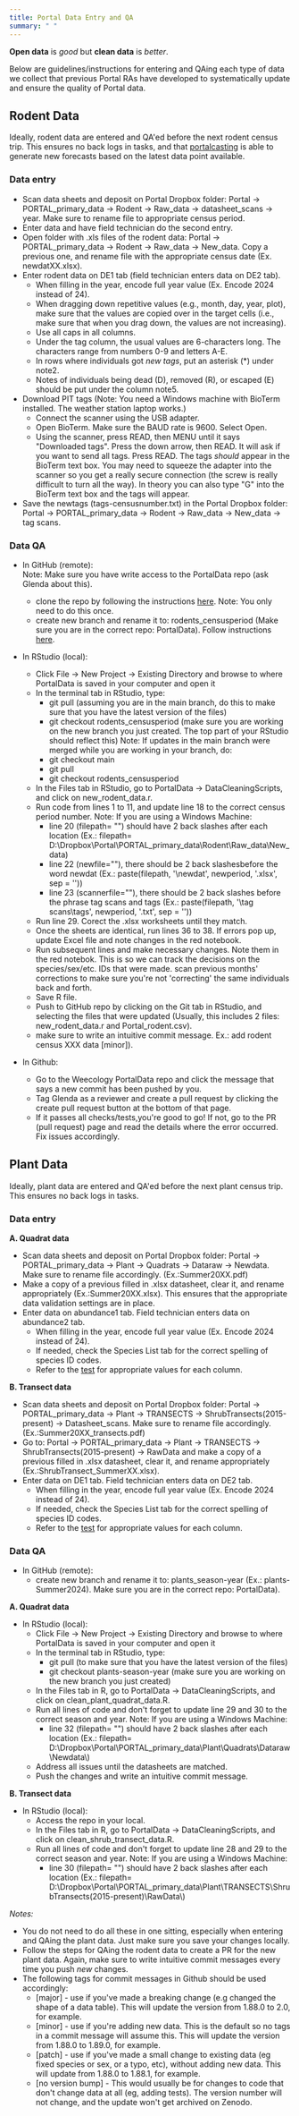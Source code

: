 ```yaml
---
title: Portal Data Entry and QA
summary: " "
---  
```

  
  **Open data** is *good* but **clean data** is *better*. 
  
  Below are guidelines/instructions for entering and QAing each type of data we collect that previous Portal RAs have developed to systematically update and ensure the quality of Portal data. 
  
## Rodent Data 
  
  Ideally, rodent data are entered and QA'ed before the next rodent census trip. This ensures no back logs in tasks, and that [portalcasting](https://github.com/weecology/portalcasting) is able to generate new forecasts based on the latest data point available.  
  
###   Data entry 
  
* Scan data sheets and deposit on Portal Dropbox folder: Portal -> PORTAL_primary_data -> Rodent -> Raw_data -> datasheet_scans -> year. Make sure to rename file to appropriate census period.
* Enter data and have field technician do the second entry.
* Open folder with .xls files of the rodent data: Portal -> PORTAL_primary_data -> Rodent -> Raw_data -> New_data. Copy a previous one, and rename file with the appropriate census date (Ex. newdatXX.xlsx).
* Enter rodent data on DE1 tab (field technician enters data on DE2 tab).
    - When filling in the year, encode full year value (Ex. Encode 2024 instead of 24).
    - When dragging down repetitive values (e.g., month, day, year, plot), make sure that the values are copied over in the target cells (i.e., make sure that when you drag down, the values are not increasing).
    - Use all caps in all columns.
    - Under the tag column, the usual values are 6-characters long. The characters range from numbers 0-9 and letters A-E.
    - In rows where individuals got *new tags*, put an asterisk (*) under note2.
    - Notes of individuals being dead (D), removed (R), or escaped (E) should be put under the column note5.  	
* Download PIT tags (Note: You need a Windows machine with BioTerm installed. The weather station laptop works.)
    - Connect the scanner using the USB adapter.
    - Open BioTerm. Make sure the BAUD rate is 9600. Select Open.
    - Using the scanner, press READ, then MENU until it says "Downloaded tags". Press the down arrow, then READ. It will ask if you want to send all tags. Press READ. The tags *should* appear in the BioTerm text box. You may need to squeeze the adapter into the scanner so you get a really secure connection (the screw is really difficult to turn all the way). In theory you can also type "G" into the BioTerm text box and the tags will appear.
* Save the newtags (tags-censusnumber.txt) in the Portal Dropbox folder: Portal -> PORTAL_primary_data -> Rodent -> Raw_data -> New_data -> tag scans.  

###   Data QA  

* In GitHub (remote):  
  Note: Make sure you have write access to the PortalData repo (ask Glenda about this).  

  - clone the repo by following the instructions [here](https://docs.github.com/en/repositories/creating-and-managing-repositories/cloning-a-repository). Note: You only need to do this once.
  - create new branch and rename it to: rodents_censusperiod (Make sure you are in the correct repo: PortalData). Follow instructions [here](https://docs.github.com/en/pull-requests/collaborating-with-pull-requests/proposing-changes-to-your-work-with-pull-requests/creating-and-deleting-branches-within-your-repository). 

* In RStudio (local):
  - Click File -> New Project -> Existing Directory and browse to where PortalData is saved in your computer and open it
  - In the terminal tab in RStudio, type:
    * git pull (assuming you are in the main branch, do this to make sure that you have the latest version of the files)
    * git checkout rodents_censusperiod (make sure you are working on the new branch you just created. The top part of your RStudio should reflect this)
  Note: If updates in the main branch were merged while you are working in your branch, do:
    * git checkout main
    * git pull
    * git checkout rodents_censusperiod
  - In the Files tab in RStudio, go to PortalData -> DataCleaningScripts, and click on new_rodent_data.r.
  - Run code from lines 1 to 11, and update line 18 to the correct census period number.
  Note: If you are using a Windows Machine:
    * line 20 (filepath= "") should have 2 back slashes after each location (Ex.: filepath= D:\\Dropbox\\Portal\\PORTAL_primary_data\\Rodent\\Raw_data\\New_data)
    * line 22 (newfile=""), there should be 2 back slashesbefore the word newdat (Ex.: paste(filepath, '\\newdat', newperiod, '.xlsx', sep = ''))
    * line 23 (scannerfile=""), there should be 2 back slashes before the phrase tag scans and tags (Ex.: paste(filepath, '\\tag scans\\tags', newperiod, '.txt', sep = ''))  
  - Run line 29. Corect the .xlsx worksheets until they match.
  - Once the sheets are identical, run lines 36 to 38. If errors pop up, update Excel file and note changes in the red notebook.
  - Run subsequent lines and make necessary changes. Note them in the red notebok. This is so we can track the decisions on the species/sex/etc. IDs that were made. scan previous months' corrections to make sure you're not 'correcting' the same individuals back and forth.
  - Save R file.
  - Push to GitHub repo by clicking on the Git tab in RStudio, and selecting the files that were updated (Usually, this includes 2 files: new_rodent_data.r and Portal_rodent.csv).
  - make sure to write an intuitive commit message. Ex.: add rodent census XXX data [minor]).

* In Github:
  - Go to the Weecology PortalData repo and click the message that says a new commit has been pushed by you.
  - Tag Glenda as a reviewer and create a pull request by clicking the create pull request button at the bottom of that page. 
  - If it passes all checks/tests,you're good to go! If not, go to the PR (pull request) page and read the details where the error occurred. Fix issues accordingly.

## Plant Data 
  
  Ideally, plant data are entered and QA'ed before the next plant census trip. This ensures no back logs in tasks.  
  
###   Data entry   

**A.  Quadrat data**  

* Scan data sheets and deposit on Portal Dropbox folder: Portal -> PORTAL_primary_data -> Plant -> Quadrats -> Dataraw -> Newdata. Make sure  to rename file accordingly. (Ex.:Summer20XX.pdf)
* Make a copy of a previous filled in .xlsx datasheet, clear it, and rename appropriately (Ex.:Summer20XX.xlsx). This ensures that the appropriate data validation settings are in place. 
* Enter data on abundance1 tab. Field technician enters data on abundance2 tab.
  - When filling in the year, encode full year value (Ex. Encode 2024 instead of 24).
  - If needed, check the Species List tab for the correct spelling of species ID codes.  
  - Refer to the [test](https://github.com/weecology/PortalData/blob/main/testthat/test-plant_quadrats.R) for appropriate values for each column.
  
**B.  Transect data** 

* Scan data sheets and deposit on Portal Dropbox folder: Portal -> PORTAL_primary_data -> Plant -> TRANSECTS -> ShrubTransects(2015-present) -> Datasheet_scans. Make sure to rename file accordingly. (Ex.:Summer20XX_transects.pdf) 
* Go to: Portal -> PORTAL_primary_data -> Plant -> TRANSECTS -> ShrubTransects(2015-present) -> RawData and make a copy of a previous filled in .xlsx datasheet, clear it, and rename appropriately (Ex.:ShrubTransect_SummerXX.xlsx).  
* Enter data on DE1 tab. Field technician enters data on DE2 tab.
  - When filling in the year, encode full year value (Ex. Encode 2024 instead of 24).
  - If needed, check the Species List tab for the correct spelling of species ID codes.  
  - Refer to the [test](https://github.com/weecology/PortalData/blob/main/testthat/test-shrub_transects.R) for appropriate values for each column.  
  
###   Data QA  

* In GitHub (remote):
  - create new branch and rename it to: plants_season-year (Ex.: plants-Summer2024). Make sure you are in the correct repo: PortalData).

**A.  Quadrat data**  

* In RStudio (local):
  - Click File -> New Project -> Existing Directory and browse to where PortalData is saved in your computer and open it
  - In the terminal tab in RStudio, type:
    * git pull (to make sure that you have the latest version of the files)
    * git checkout plants-season-year (make sure you are working on the new branch you just created)  
  - In the Files tab in R, go to PortalData -> DataCleaningScripts, and click on clean_plant_quadrat_data.R.
  - Run all lines of code and don't forget to update line 29 and 30 to the correct season and year.
  Note: If you are using a Windows Machine:
    * line 32 (filepath= "") should have 2 back slashes after each location (Ex.: filepath= D:\\Dropbox\\Portal\\PORTAL_primary_data\\Plant\\Quadrats\\Dataraw\\Newdata\\) 
  - Address all issues until the datasheets are matched. 
  - Push the changes and write an intuitive commit message. 

**B.  Transect data**  

* In RStudio (local):
  - Access the repo in your local.  
  - In the Files tab in R, go to PortalData -> DataCleaningScripts, and click on clean_shrub_transect_data.R.
  - Run all lines of code and don't forget to update line 28 and 29 to the correct season and year.
  Note: If you are using a Windows Machine:
    * line 30 (filepath= "") should have 2 back slashes after each location (Ex.: filepath= D:\\Dropbox\\Portal\\PORTAL_primary_data\\Plant\\TRANSECTS\\ShrubTransects(2015-present)\\RawData\\)

*Notes:*  

* You do not need to do all these in one sitting, especially when entering and QAing the plant data. Just make sure you save your changes locally. 
* Follow the steps for QAing the rodent data to create a PR for the new plant data. Again, make sure to write intuitive commit messages every time you push *new* changes. 
* The following tags for commit messages in Github should be used accordingly:  
    - [major] - use if you've made a breaking change (e.g changed the shape of a data table). This will update the version from 1.88.0 to 2.0, for example.  
    - [minor] - use if you're adding new data. This is the default so no tags in a commit message will assume this. This will update the version from 1.88.0 to 1.89.0, for example.
    - [patch] - use if you've made a small change to existing data (eg fixed species or sex, or a typo, etc), without adding new data. This will update from 1.88.0 to 1.88.1, for example.
    - [no version bump] -  This would usually be for changes to code that don't change data at all (eg, adding tests). The version number will not change, and the update won't get archived on Zenodo. 

